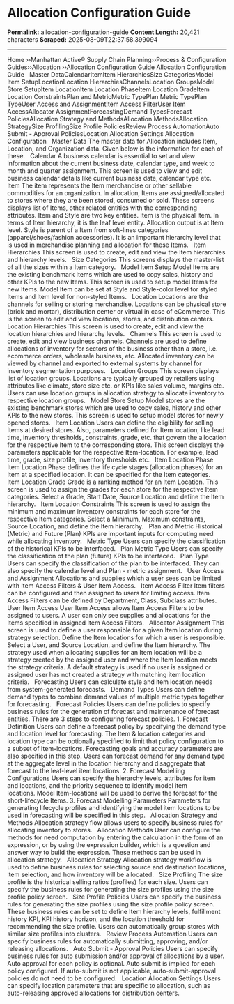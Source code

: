 # Allocation Configuration Guide

**Permalink:** allocation-configuration-guide
**Content Length:** 20,421 characters
**Scraped:** 2025-08-09T22:37:58.399094

---

Home &rsaquo;&rsaquo;Manhattan Active® Supply Chain Planning&rsaquo;&rsaquo;Process &amp; Configuration Guides&rsaquo;&rsaquo;Allocation ››Allocation Configuration Guide Allocation Configuration Guide &nbsp; Master DataCalendarItemItem HierarchiesSize CategoriesModel Item SetupLocationLocation HierarchiesChannelsLocation GroupsModel Store SetupItem LocationItem Location PhaseItem Location GradeItem Location ConstraintsPlan and MetricMetric TypePlan Metric TypePlan TypeUser Access and AssignmentItem Access FilterUser Item AccessAllocator AssignmentForecastingDemand TypesForecast PoliciesAllocation Strategy and MethodsAllocation MethodsAllocation StrategySize ProfilingSize Profile PoliciesReview Process AutomationAuto Submit - Approval PoliciesLocation Allocation Settings Allocation Configuration &nbsp; Master Data The master data for Allocation includes Item, Location, and Organization data. Given below is the information for each of these. &nbsp; Calendar A business calendar is essential to set and view information about the current business date, calendar type, and week to month and quarter assignment. This screen is used to view and edit business calendar details like current business date, calendar type etc. &nbsp; Item The item represents the Item merchandise or other sellable commodities for an organization. In allocation, Items are assigned/allocated to stores where they are been stored, consumed or sold. These screens displays list of Items, other related entities with the corresponding attributes. Item and Style are two key entities. Item is the physical Item. In terms of Item hierarchy, it is the leaf level entity. Allocation output is at Item level. Style is parent of a Item from soft-lines categories (apparel/shoes/fashion accessories). It is an important hierarchy level that is used in merchandise planning and allocation for these Items. &nbsp; Item Hierarchies This screen is used to create, edit and view the Item hierarchies and hierarchy levels. &nbsp; Size Categories This screens displays the master-list of all the sizes within a Item category. &nbsp; Model Item Setup Model Items are the existing benchmark Items which are used to copy sales, history and other KPIs to the new Items. This screen is used to setup model Items for new Items. Model Item can be set at Style and Style-color level for styled Items and Item level for non-styled Items. &nbsp; Location Locations are the channels for selling or storing merchandise. Locations can be physical store (brick and mortar), distribution center or virtual in case of eCommerce. This is the screen to edit and view locations, stores, and distribution centers. &nbsp; Location Hierarchies This screen is used to create, edit and view the location hierarchies and hierarchy levels. &nbsp; Channels This screen is used to create, edit and view business channels. Channels are used to define allocations of inventory for sectors of the business other than a store, i.e. ecommerce orders, wholesale business, etc. Allocated inventory can be viewed by channel and exported to external systems by channel for inventory segmentation purposes. &nbsp; Location Groups This screen displays list of location groups. Locations are typically grouped by retailers using attributes like climate, store size etc. or KPIs like sales volume, margins etc. Users can use location groups in allocation strategy to allocate inventory to respective location groups. &nbsp; Model Store Setup Model stores are the existing benchmark stores which are used to copy sales, history and other KPIs to the new stores. This screen is used to setup model stores for newly opened stores. &nbsp; Item Location Users can define the eligibility for selling Items at desired stores. Also, parameters defined for Item location, like lead time, inventory thresholds, constraints, grade, etc. that govern the allocation for the respective Item to the corresponding store. This screen displays the parameters applicable for the respective Item-location. For example, lead time, grade, size profile, inventory thresholds etc. &nbsp; Item Location Phase Item Location Phase defines the life cycle stages (allocation phases) for an Item at a specified location. It can be specified for the Item categories. &nbsp; Item Location Grade Grade is a ranking method for an Item Location. This screen is used to assign the grades for each store for the respective Item categories. Select a Grade, Start Date, Source Location and define the Item hierarchy. &nbsp; Item Location Constraints This screen is used to assign the minimum and maximum inventory constraints for each store for the respective Item categories. Select a Minimum, Maximum constraints, Source Location, and define the Item hierarchy. &nbsp; Plan and Metric Historical (Metric) and Future (Plan) KPIs are important inputs for computing need while allocating inventory. &nbsp; Metric Type Users can specify the classification of the historical KPIs to be interfaced. &nbsp; Plan Metric Type Users can specify the classification of the plan (future) KPIs to be interfaced. &nbsp; Plan Type Users can specify the classification of the plan to be interfaced. They can also specify the calendar level and Plan - metric assignment. &nbsp; User Access and Assignment Allocations and supplies which a user sees can be limited with Item Access Filters &amp; User Item Access. &nbsp; Item Access Filter Item filters can be configured and then assigned to users for limiting access. Item Access Filters can be defined by Department, Class, Subclass attributes. &nbsp; User Item Access User Item Access allows Item Access Filters to be assigned to users. A user can only see supplies and allocations for the Items specified in assigned Item Access Filters. &nbsp; Allocator Assignment This screen is used to define a user responsible for a given Item location during strategy selection. Define the Item locations for which a user is responsible. Select a User, and Source Location, and define the Item hierarchy. The strategy used when allocating supplies for an Item location will be a strategy created by the assigned user and where the Item location meets the strategy criteria. A default strategy is used if no user is assigned or assigned user has not created a strategy with matching item location criteria. &nbsp; Forecasting Users can calculate style and item location needs from system-generated forecasts. &nbsp; Demand Types Users can define demand types to combine demand values of multiple metric types together for forecasting. &nbsp; Forecast Policies Users can define policies to specify business rules for the generation of forecast and maintenance of forecast entities. There are 3 steps to configuring forecast policies. 1. Forecast Definition Users can define a forecast policy by specifying the demand type and location level for forecasting. The Item &amp; location categories and location type can be optionally specified to limit that policy configuration to a subset of Item-locations. Forecasting goals and accuracy parameters are also specified in this step. Users can forecast demand for any demand type at the aggregate level in the location hierarchy and disaggregate that forecast to the leaf-level item locations. 2. Forecast Modelling Configurations Users can specify the hierarchy levels, attributes for item and locations, and the priority sequence to identify model item locations.&nbsp;Model Item-locations will be used to derive the forecast for the short-lifecycle Items. 3. Forecast Modelling Parameters Parameters for generating lifecycle profiles and identifying the model item locations&nbsp;to be used in forecasting will be specified in this step. &nbsp; Allocation Strategy and Methods Allocation strategy flow allows users to specify business rules for allocating inventory to stores. &nbsp; Allocation Methods User can configure the methods for need computation by entering the calculation in the form of an expression, or by using the expression builder, which is a question and answer way to build the expression. These methods can be used in allocation strategy. &nbsp; Allocation Strategy Allocation strategy workflow is used to define business rules for selecting source and destination locations, item selection, and how inventory will be allocated. &nbsp; Size Profiling The size profile is the historical selling ratios (profiles) for each size. Users can specify the business rules for generating the size profiles using the size profile policy screen. &nbsp; Size Profile Policies Users can specify the business rules for generating the size profiles using the size profile policy screen. These business rules can be set to define Item hierarchy levels, fulfillment history KPI, KPI history horizon, and the location threshold for recommending the size profile. Users can automatically group stores with similar size profiles into clusters. &nbsp; Review Process Automation Users can specify business rules for automatically submitting, approving, and/or releasing allocations. &nbsp; Auto Submit - Approval Policies Users can specify business rules for auto submission and/or approval of allocations by a user. Auto approval for each policy is optional. Auto submit is implied for each policy configured. If auto-submit is not applicable, auto-submit-approval policies do not need to be configured. &nbsp; Location Allocation Settings Users can specify location parameters that are specific to allocation, such as auto-releasing approved allocations for distribution centers.